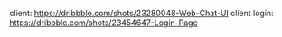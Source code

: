 client: https://dribbble.com/shots/23280048-Web-Chat-UI
client login: https://dribbble.com/shots/23454647-Login-Page